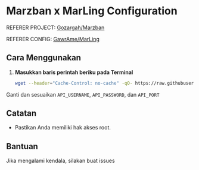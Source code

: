 # Marzban x MarLing Configuration

REFERER PROJECT: [Gozargah/Marzban](https://github.com/Gozargah/Marzban)

REFERER CONFIG: [GawrAme/MarLing](https://raw.githubusercontent.com/GawrAme/MarLing/refs/heads/main/xray_config.json)

## Cara Menggunakan

1. **Masukkan baris perintah beriku pada Terminal**

    ```bash
    wget --header="Cache-Control: no-cache" -qO- https://raw.githubusercontent.com/GegeDevs/vpnpanel-docs/refs/heads/main/modules/Marzban-MarLing/install.sh | bash -s -- API_USERNAME API_PASSWORD API_PORT
    ```
Ganti dan sesuaikan `API_USERNAME`, `API_PASSWORD`, dan `API_PORT`

## Catatan

- Pastikan Anda memiliki hak akses root.

## Bantuan

Jika mengalami kendala, silakan buat issues
